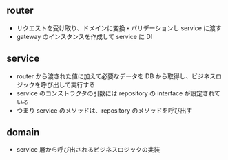 ## router

- リクエストを受け取り、ドメインに変換・バリデーションし service に渡す
- gateway のインスタンスを作成して service に DI

## service

- router から渡された値に加えて必要なデータを DB から取得し、ビジネスロジックを呼び出して実行する
- service のコンストラクタの引数には repository の interface が設定されている
- つまり service のメソッドは、repository のメソッドを呼び出す

## domain

- service 層から呼び出されるビジネスロジックの実装
